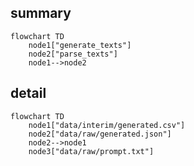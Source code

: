 ## summary
```mermaid
flowchart TD
	node1["generate_texts"]
	node2["parse_texts"]
	node1-->node2
```
## detail
```mermaid
flowchart TD
	node1["data/interim/generated.csv"]
	node2["data/raw/generated.json"]
	node2-->node1
	node3["data/raw/prompt.txt"]
```
